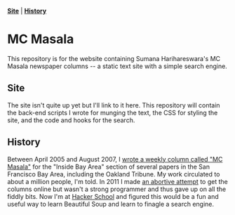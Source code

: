 **[Site](#site)** |
**[History](#history)** 

# MC Masala

This repository is for the website containing Sumana Harihareswara's MC Masala newspaper columns -- a static text site with a simple search engine.

## Site

The site isn't quite up yet but I'll link to it here. This repository will contain the back-end scripts I wrote for munging the text, the CSS for styling the site, and the code and hooks for the search.

## History

Between April 2005 and August 2007, I [wrote a weekly column called "MC Masala"](http://www.harihareswara.net/sumana/2011/02/23/0) for the "Inside Bay Area" section of several papers in the San Francisco Bay Area, including the Oakland Tribune. My work circulated to about a million people, I'm told. In 2011 I made [an abortive attempt](http://www.harihareswara.net/masala) to get the columns online but wasn't a strong programmer and thus gave up on all the fiddly bits. Now I'm at [Hacker School](http://hackerschool.com/) and figured this would be a fun and useful way to learn Beautiful Soup and learn to finagle a search engine.